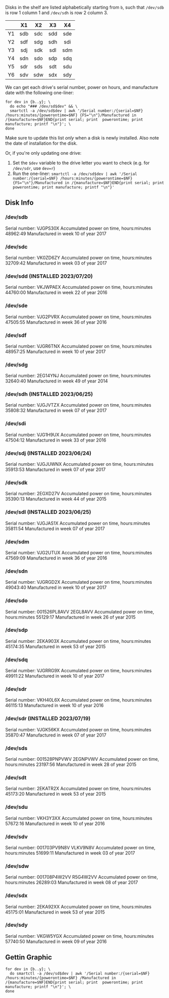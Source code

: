 Disks in the shelf are listed alphabetically starting from `b`, such that `/dev/sdb` is row 1 column 1 and `/dev/sdh` is row 2 column 3.

|    | X1  | X2  | X3  | X4  |
|:--:|:---:|:---:|:---:|:---:|
| Y1 | sdb | sdc | sdd | sde | 
| Y2 | sdf | sdg | sdh | sdi | 
| Y3 | sdj | sdk | sdl | sdm | 
| Y4 | sdn | sdo | sdp | sdq |
| Y5 | sdr | sds | sdt | sdu |
| Y6 | sdv | sdw | sdx | sdy |

We can get each drive's serial number, power on hours, and manufacture date with the following one-liner:

```
for dev in {b..y}; \
  do echo "### /dev/sd$dev" && \
  smartctl -a /dev/sd$dev | awk '/Serial number:/{serial=$NF} /hours:minutes/{powerontime=$NF} {FS="\n"}/Manufactured in /{manufacture=$NF}END{print serial; print  powerontime; print manufacture; printf "\n"}'; \
done
```

Make sure to update this list *only* when a disk is newly installed. Also note the date of installation for the disk.

Or, if you're only updating one drive:
1. Set the `$dev` variable to the drive letter you want to check (e.g. for `/dev/sdr`, use `dev=r`)
2. Run the one-liner: `smartctl -a /dev/sd$dev | awk '/Serial number:/{serial=$NF} /hours:minutes/{powerontime=$NF} {FS="\n"}/Manufactured in /{manufacture=$NF}END{print serial; print  powerontime; print manufacture; printf "\n"}'`

## Disk Info

### /dev/sdb
Serial number:        VJGPS30X
Accumulated power on time, hours:minutes 48962:49
Manufactured in week 10 of year 2017

### /dev/sdc
Serial number:        VK0ZD6ZY
Accumulated power on time, hours:minutes 32709:42
Manufactured in week 03 of year 2017

### /dev/sdd (INSTALLED 2023/07/20)
Serial number:        VKJWPAEX
Accumulated power on time, hours:minutes 44760:00
Manufactured in week 22 of year 2016

### /dev/sde
Serial number:        VJG2PVRX
Accumulated power on time, hours:minutes 47505:55
Manufactured in week 36 of year 2016

### /dev/sdf
Serial number:        VJGR6TNX
Accumulated power on time, hours:minutes 48957:25
Manufactured in week 10 of year 2017

### /dev/sdg
Serial number:        2EG14YNJ
Accumulated power on time, hours:minutes 32640:40
Manufactured in week 49 of year 2014

### /dev/sdh (INSTALLED 2023/06/25)
Serial number:        VJGJVTZX
Accumulated power on time, hours:minutes 35808:32
Manufactured in week 07 of year 2017

### /dev/sdi
Serial number:        VJG1H9UX
Accumulated power on time, hours:minutes 47504:12
Manufactured in week 33 of year 2016

### /dev/sdj (INSTALLED 2023/06/24)
Serial number:        VJGJUWNX
Accumulated power on time, hours:minutes 35913:53
Manufactured in week 07 of year 2017

### /dev/sdk
Serial number:        2EGXD27V
Accumulated power on time, hours:minutes 35390:13
Manufactured in week 44 of year 2015

### /dev/sdl (INSTALLED 2023/06/25)
Serial number:        VJGJAS1X
Accumulated power on time, hours:minutes 35811:54
Manufactured in week 07 of year 2017

### /dev/sdm
Serial number:        VJG2UTUX
Accumulated power on time, hours:minutes 47569:09
Manufactured in week 36 of year 2016

### /dev/sdn
Serial number:        VJGRGD2X
Accumulated power on time, hours:minutes 49043:40
Manufactured in week 10 of year 2017

### /dev/sdo
Serial number:        001526PL8AVV        2EGL8AVV
Accumulated power on time, hours:minutes 55129:17
Manufactured in week 26 of year 2015

### /dev/sdp
Serial number:        2EKA903X
Accumulated power on time, hours:minutes 45174:35
Manufactured in week 53 of year 2015

### /dev/sdq
Serial number:        VJGRRG9X
Accumulated power on time, hours:minutes 49911:22
Manufactured in week 10 of year 2017

### /dev/sdr
Serial number:        VKH40L6X
Accumulated power on time, hours:minutes 46115:13
Manufactured in week 10 of year 2016

### /dev/sdr (INSTALLED 2023/07/19)
Serial number:        VJGK56KX
Accumulated power on time, hours:minutes 35870:47
Manufactured in week 07 of year 2017

### /dev/sds
Serial number:        001528PNPVWV        2EGNPVWV
Accumulated power on time, hours:minutes 23197:56
Manufactured in week 28 of year 2015

### /dev/sdt
Serial number:        2EKATR2X
Accumulated power on time, hours:minutes 45173:20
Manufactured in week 53 of year 2015

### /dev/sdu
Serial number:        VKH3Y3XX
Accumulated power on time, hours:minutes 57672:16
Manufactured in week 10 of year 2016

### /dev/sdv
Serial number:        001703PV9N8V        VLKV9N8V
Accumulated power on time, hours:minutes 51699:11
Manufactured in week 03 of year 2017

### /dev/sdw
Serial number:        001708P4W2VV        R5G4W2VV
Accumulated power on time, hours:minutes 26289:03
Manufactured in week 08 of year 2017

### /dev/sdx
Serial number:        2EKA92XX
Accumulated power on time, hours:minutes 45175:01
Manufactured in week 53 of year 2015

### /dev/sdy
Serial number:        VKGW5YGX
Accumulated power on time, hours:minutes 57740:50
Manufactured in week 09 of year 2016

## Gettin Graphic

```
for dev in {b..y}; \
  do smartctl -a /dev/sd$dev | awk '/Serial number:/{serial=$NF} /hours:minutes/{powerontime=$NF} /Manufactured in /{manufacture=$NF}END{print serial; print  powerontime; print manufacture; printf "\n"}'; \
done
```